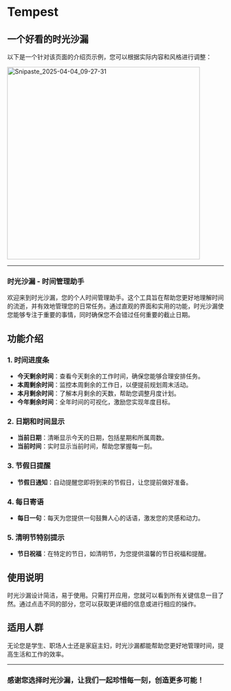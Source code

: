 # Tempest

## 一个好看的时光沙漏

以下是一个针对该页面的介绍页示例，您可以根据实际内容和风格进行调整：

<img width="448" alt="Snipaste_2025-04-04_09-27-31" src="https://github.com/user-attachments/assets/7dd16154-ad7f-4a0a-b78f-9d6e45ade118" />

---

### 时光沙漏 - 时间管理助手

欢迎来到时光沙漏，您的个人时间管理助手。这个工具旨在帮助您更好地理解时间的流逝，并有效地管理您的日常任务。通过直观的界面和实用的功能，时光沙漏使您能够专注于重要的事情，同时确保您不会错过任何重要的截止日期。

## 功能介绍

### 1. 时间进度条

- **今天剩余时间**：查看今天剩余的工作时间，确保您能够合理安排任务。
- **本周剩余时间**：监控本周剩余的工作日，以便提前规划周末活动。
- **本月剩余时间**：了解本月剩余的天数，帮助您调整月度计划。
- **今年剩余时间**：全年时间的可视化，激励您实现年度目标。

### 2. 日期和时间显示

- **当前日期**：清晰显示今天的日期，包括星期和所属周数。
- **当前时间**：实时显示当前时间，帮助您掌握每一刻。

### 3. 节假日提醒

- **节假日通知**：自动提醒您即将到来的节假日，让您提前做好准备。

### 4. 每日寄语

- **每日一句**：每天为您提供一句鼓舞人心的话语，激发您的灵感和动力。

### 5. 清明节特别提示

- **节日祝福**：在特定的节日，如清明节，为您提供温馨的节日祝福和提醒。

## 使用说明

时光沙漏设计简洁，易于使用。只需打开应用，您就可以看到所有关键信息一目了然。通过点击不同的部分，您可以获取更详细的信息或进行相应的操作。

## 适用人群

无论您是学生、职场人士还是家庭主妇，时光沙漏都能帮助您更好地管理时间，提高生活和工作的效率。

---

### 感谢您选择时光沙漏，让我们一起珍惜每一刻，创造更多可能！
